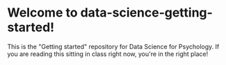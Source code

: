 # Welcome to data-science-getting-started!
This is the "Getting started" repository for Data Science for Psychology.
If you are reading this sitting in class right now, you're in the right place!
